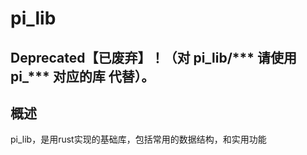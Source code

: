 # pi_lib

## Deprecated【已废弃】！（对 pi_lib/*** 请使用 pi_*** 对应的库 代替）。

## 概述

pi_lib，是用rust实现的基础库，包括常用的数据结构，和实用功能
